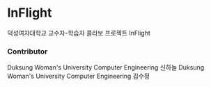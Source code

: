 # InFlight
덕성여자대학교 교수자-학습자 콜라보 프로젝트 InFlight

### Contributor
Duksung Woman's University Computer Engineering 신하늘
Duksung Woman's University Computer Engineering 김수정
